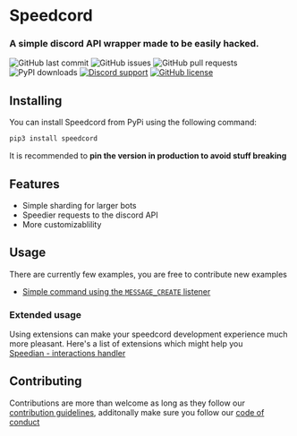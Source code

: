 # Speedcord 
###  A simple discord API wrapper made to be easily hacked.

![GitHub last commit](https://img.shields.io/github/last-commit/tag-epic/speedcord)
![GitHub issues](https://img.shields.io/github/issues-raw/tag-epic/speedcord)
![GitHub pull requests](https://img.shields.io/github/issues-pr/tag-epic/speedcord)
![PyPI downloads](https://img.shields.io/pypi/dm/speedcord)
[![Discord support](https://img.shields.io/discord/784592146182570015)](https://discord.gg/QTX36dDMzT)
[![GitHub license](https://img.shields.io/github/license/TAG-Epic/speedcord)](https://github.com/TAG-Epic/speedcord/blob/master/LICENCE)  


## Installing
You can install Speedcord from PyPi using the following command:

```bash
pip3 install speedcord
```
It is recommended to **pin the version in production to avoid stuff breaking**


## Features
 - Simple sharding for larger bots
 - Speedier requests to the discord API
 - More customizablility


## Usage
There are currently few examples, you are free to contribute new examples

- [Simple command using the `MESSAGE_CREATE` listener](https://github.com/TAG-Epic/speedcord/blob/master/examples/simplecommand.py)

### Extended usage
Using extensions can make your speedcord development experience much more pleasant. Here's a list of extensions which might help you  
[Speedian - interactions handler](https://github.com/tag-epic/speedcord-command-handler)

## Contributing

Contributions are more than welcome as long as they follow our [contribution guidelines](https://github.com/TAG-Epic/speedcord/blob/master/CONTRIBUTING.md), additonally make sure you follow our [code of conduct](https://github.com/TAG-Epic/speedcord/blob/master/CODE_OF_CONDUCT.md)
